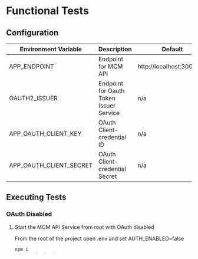 # Functional Tests

## Configuration

| Environment Variable    | Description                             | Default                   |
| ----------------------- | --------------------------------------- | ------------------------- |
| APP_ENDPOINT            | Endpoint for MCM API                    | http://localhost:3001/api |
| OAUTH2_ISSUER           | Endpoint for Oauth Token Issuer Service | n/a                       |
| APP_OAUTH_CLIENT_KEY    | OAuth Client-credential ID              | n/a                       |
| APP_OAUTH_CLIENT_SECRET | OAuth Client-credential Secret          | n/a                       |

## Executing Tests

### OAuth Disabled

1. Start the MCM API Service from root with OAuth disabled

    From the root of the project open .env and set AUTH_ENABLED=false

    ```bash
    npm i
    npm run backend:start
    npm start
    ```

2. Run Functional Tests

    ```bash
    cd ./test/functional-tests
    ```

    Make sure in the local .env file and the file is empty, or if there are any oauth entries, they are commented out.

    ```bash
    npm i
    npm test
    ```

### OAuth Disabled with MCM API running on Docker

1. Start the MCM API Service from Docker with OAuth disabled.

    From the root of the project

    ```bash
    npm i
    npm run backend:start
    ```

    Build MCM API Service Docker image

    ```bash
    docker build -t connection-manager-api:test .
    ```

    Run MCM API Service Docker image

    ```bash
    VAULT_DIR="`pwd`/.vault" &&
    MCM_ENV="../docker/functional-tests.env" &&
    docker run --rm -it --env-file $MCM_ENV -v $VAULT_DIR:/tmp/vault -p 3001:3001 -p 9229:9229 connection-manager-api:test
    ```

    Note:
    - if you are running on MacOS, uncomment the following lines from the [functional-test.env](../docker/functional-tests.env).

        ```bash
        # DATABASE_HOST=host.docker.internal
        # VAULT_ENDPOINT=http://host.docker.internal:8233
        ```

    - if you are running on linux, add `--net=host` to the Docker run command
  
        ```bash
        docker run --net=host --rm -it --env-file $MCM_ENV -v $VAULT_DIR:/tmp/vault -p 3001:3001 -p 9229:9229 connection-manager-api:test
        ```

2. See [#OAuth Disabled - 2. Run Functional Tests](#oauth-disabled) above.

### OAuth Enabled

1. Start the MCM API Service from root with OAuth enabled. Make sure you are connected to the vpn of the environment from where you plan to get the ISKM token.

    From the root of the project

    1.1 Open .env in this directory and set AUTH_ENABLED=true

    1.2 Open Vault for product-dev environment. Go to secrets->secret->wso2->adminpwd and copy the admin password for wso2 ISKM

    1.3 Open wso2 ISKM. Click List in Service Providers. Click MCM_Portal and click Edit

    1.4. Open Inbound Authentication COnfiguration -> OAuth/Open ID Connect Configuration and copy OAuth Client Key and OAuth Client Secret and paste it in the APP_OAUTH_CLIENT_KEY, APP_OAUTH_CLIENT_SECRET variables in .env and functional_tests/.env file.

    1.5. Fill in the OAUTH2_ISSUER with the corresponding env. For example if you are using product dev env, it should be ISKM.dev.product.mbox-dev.io/oauth2/token

    1.6. Go to mcm k8s cluster, acess connection-manager-secret and copy the certificate and paste its contents as a single line in the value for EMBEDDED_CERTIFICATE variable.

    1.7 Make sure the 4 env vars are updated in both .env

    ```bash
    npm i
    npm run backend:start
    npm start
    ```

2. Run Functional Tests

  2.1 Make sure APP_OAUTH_CLIENT_KEY and APP_OAUTH_CLIENT_SECRET are populated with the values from the steps described in the section above.
  
  ```bash
  cd ./test/functional-tests
  npm i
  npm test
  ```
